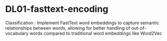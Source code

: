 # DL01-fasttext-encoding
Classification : Implement FastText word embeddings to capture semantic relationships between words, allowing for better handling of out-of-vocabulary words compared to traditional word embeddings like Word2Vec

